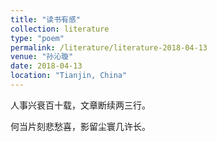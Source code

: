 ```yaml
---
title: "读书有感"
collection: literature
type: "poem"
permalink: /literature/literature-2018-04-13
venue: "孙沁璇"
date: 2018-04-13
location: "Tianjin, China"
---
```


人事兴衰百十载，文章断续两三行。

何当片刻悲愁喜，影留尘寰几许长。